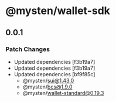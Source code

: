 # @mysten/wallet-sdk

## 0.0.1

### Patch Changes

- Updated dependencies [f3b19a7]
- Updated dependencies [f3b19a7]
- Updated dependencies [bf9f85c]
  - @mysten/sui@1.43.0
  - @mysten/bcs@1.9.0
  - @mysten/wallet-standard@0.19.3
